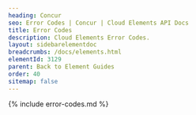 ```yaml
---
heading: Concur
seo: Error Codes | Concur | Cloud Elements API Docs
title: Error Codes
description: Cloud Elements Error Codes.
layout: sidebarelementdoc
breadcrumbs: /docs/elements.html
elementId: 3129
parent: Back to Element Guides
order: 40
sitemap: false
---
```


{% include error-codes.md %}
